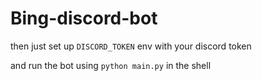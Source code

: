 # Bing-discord-bot

then just set up `DISCORD_TOKEN` env with your discord token

and run the bot using `python main.py` in the shell
